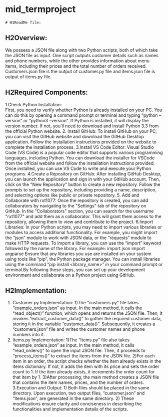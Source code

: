 # mid_termproject

	# H1ReadMe file:
## H2Overview:
We possess a JSON file along with two Python scripts, both of which take the JSON file as input. One script outputs customer details such as names and phone numbers, while the other provides information about menu items, including their prices and the total number of orders received.
Customers.json file is the output of customer.py file and items.json file is output of items.py file.

## H2Required Components:
1.Check Python Installation: 	
          First, you need to verify whether Python is already installed on your PC. You can do this by opening a command prompt or terminal and typing “python –              version” or “python3 –version”. If Python is installed, it will display the version number. If not, you'll need to download and install Python 3.3 from             the official Python website.
2. Install GitHub: 
          To install GitHub on your PC, you can visit the GitHub website and download the GitHub Desktop application. Follow the installation instructions provided           on the website to complete the installation process.
3.Install VS Code Editor: 
          Visual Studio Code (VS Code) is a popular code editor that supports various programming languages, including Python. You can download the installer for             VSCode from the official website and follow the installation instructions provided. Once installed, you can use VS Code to write and execute your Python            programs.
4.Create a Repository on GitHub: 
          After installing GitHub Desktop, you can launch the application and sign in with your GitHub account. Then, click on the "New Repository" button to                 create a new repository. Follow the prompts to set up the repository, including providing a name, description, and selecting options like public or                 private repository.
5. Add and Collaborate with rxt1077: 
         Once the repository is created, you can add collaborators by navigating to the "Settings" tab of the repository on GitHub. In the "Collaborators" section,          you can search for the username "rxt1077" and add them as a collaborator. This will grant them access to the repository, allowing them to view and                  contribute to the project.
6.Import Libraries: 
         In your Python scripts, you may need to import various libraries or modules to access additional functionality. For example, you might import the “json”            module to work with JSON data, or the “requests” module to make HTTP requests. To import a library, you can use the “import” keyword followed by the name           of the library. 
         For example:
              import json
              import argparse
Ensure that any libraries you use are installed on your system using tools like “pip”, the Python package manager. You can install libraries using the command “pip install <library_name>” in your command prompt or terminal.By following these steps, you can set up your development environment and collaborate on a Python project using GitHub.


## H2Implementation:
1. Customer.py Implementation:
                      1)The “customers.py” file takes “example_orders.json” as input. In the main method, it calls the “read_object()” function, which opens and                           returns the JSON file. Then, it invokes “extract_customer_data()” to gather the required customer data, storing it in the variable                                  “customer_data()”. Subsequently, it creates a “customers.json” file and writes the customer names and phone numbers into it.
2. Items.py Implementation:
                    1)The “Items.py” file also takes “example_orders.json” as input. In the main method, it calls “read_orders()” to open the input JSON file.                            Then, it proceeds to “process_items()” to extract the     items from the JSON file.
                    2)For each item in an order, the script checks whether the item already exists in the items dictionary. If not, it adds the item with its price                       and sets the order count to 1. If the item already exists, it increments the order count for that item by 1.
                    3)After processing, the main method creates a JSON file that contains the item names, prices, and the number of orders.
3.Execution and Output:
                  1) Both files should be placed in the same directory. Upon execution, two output files,   “customer.json” and “items.json”, are generated in the                       same directory.
                  2) These modifications ensure clarity and conciseness in describing the functionalities and implementation details of the scripts.
